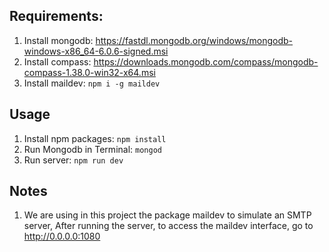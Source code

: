 ## Requirements:

1. Install mongodb: https://fastdl.mongodb.org/windows/mongodb-windows-x86_64-6.0.6-signed.msi
2. Install compass: https://downloads.mongodb.com/compass/mongodb-compass-1.38.0-win32-x64.msi
3. Install maildev: `npm i -g maildev`

## Usage

1. Install npm packages: `npm install`
2. Run Mongodb in Terminal: `mongod`
3. Run server: `npm run dev`

## Notes

1. We are using in this project the package maildev to simulate an SMTP server, After running the server, to access the maildev interface, go to http://0.0.0.0:1080
